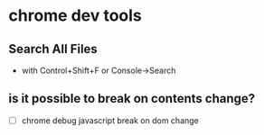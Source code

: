 # chrome dev tools

## Search All Files
- with Control+Shift+F or Console->Search

## is it possible to break on contents change?
- [ ] chrome debug javascript break on dom change


